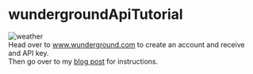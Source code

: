 # wundergroundApiTutorial
![weather](https://cloud.githubusercontent.com/assets/19313175/21598058/cc771aaa-d11a-11e6-8564-18a2af86d9c3.JPG) <br>
Head over to <a href="https://www.wunderground.com/weather/api/"></a>www.wunderground.com</a> to create an account and receive and API key. <br>
Then go over to my <a href="http://www.christophergallup.com/wunderground-javascript-api/">blog post</a> for instructions. <br>